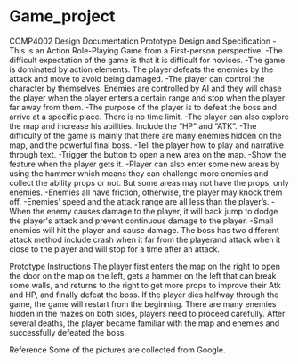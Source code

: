 # Game_project
COMP4002
Design Documentation
Prototype Design and Specification
-This is an Action Role-Playing Game from a First-person perspective. 
-The difficult expectation of the game is that it is difficult for novices. 
-The game is dominated by action elements. The player defeats the enemies by the attack and move to avoid being damaged. 
-The player can control the character by themselves. 
 Enemies are controlled by AI and they will chase the player when the player enters a certain range and stop when the player far away from them. 
-The purpose of the player is to defeat the boss and arrive at a specific place. There is no time limit. 
-The player can also explore the map and increase his abilities. Include the “HP” and “ATK”.
-The difficulty of the game is mainly that there are many enemies hidden on the map, and the powerful final boss. 
-Tell the player how to play and narrative through text.
-Trigger the button to open a new area on the map. 
-Show the feature when the player gets it.
-Player can also enter some new areas by using the hammer which means they can challenge more enemies and collect the ability props or not. 
 But some areas may not have the props, only enemies.
-Enemies all have friction, otherwise, the player may knock them off.
-Enemies’ speed and the attack range are all less than the player’s. 
-When the enemy causes damage to the player, it will back jump to dodge the player's attack and prevent continuous damage to the player.
-Small enemies will hit the player and cause damage. 
 The boss has two different attack method include crash when it far from the playerand attack when it close to the player and will stop for a time after an attack. 
 
Prototype Instructions
The player first enters the map on the right to open the door on the map on the left, gets a hammer on the left that can break some walls, 
and returns to the right to get more props to improve their Atk and HP, and finally defeat the boss. If the player dies halfway through the game, 
the game will restart from the beginning. There are many enemies hidden in the mazes on both sides, players need to proceed carefully. 
After several deaths, the player became familiar with the map and enemies and successfully defeated the boss. 

Reference
Some of the pictures are collected from Google.
